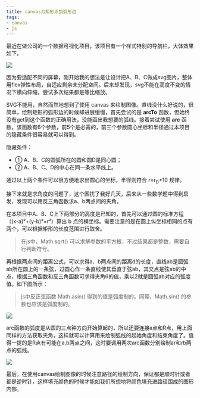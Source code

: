 ```yaml
---
title: canvas为矩形添加弧形边
tags:
- canvas
- js
---
```


最近在做公司的一个数据可视化项目，该项目有一个样式特别的导航栏，大体效果如下。

![](http://cdn.coymaple.com/QQ%E5%9B%BE%E7%89%8720200816110935.png)

因为要适配不同的屏幕，刚开始我的想法是让设计把A、B、C做成svg图片，整体用flex弹性布局，自适应剩余未分配空间。后来却发现，svg不能在高度不变的情况下横向伸缩，尝试多次结果都是等比缩放。

SVG不能用，自然而然地想到了使用 canvas 来绘制图像。直线没什么好说的，很简单，绘制矩形的弧形边的时候却进展缓慢，首先尝试的是 **arcTo** 函数，但始终没有get到这个函数的正确用法，没能画出我想要的弧线。接着尝试使用 **arc** 函数，该函数有6个参数，前5个是必需的，前三个参数圆心坐标和半径通过本项目的隐藏条件很容易就可以得到。

隐藏条件：
- ① A、B、C的圆弧所在的圆和圆D是同心圆；
- ② A、B、C、D的中心在同一条水平线上。

通过以上两个条件可以很方便地求出圆心的坐标，半径则符合 r=r<sub>D</sub>+10 规律。

接下来就是求角度的问题了，这个困扰了我好几天，后来从一些数学题中得到启发，发现可以用反三角函数求a、b两点间的夹角。

在本项目中A、B、C上下两部分的高度是已知的，首先可以通过圆的标准方程 （(x-a)²+(y-b)²=r²）算出 b 点的横坐标。需要注意的是在圆上纵坐标相同的点有两个，可以根据矩形的长度范围进行取舍。

> 在js中，Math.sqrt() 可以求解参数的平方根，不过结果都是整数，需要自行判断符号。

再根据两点间的距离公式，可以求得a、b两点间的距离d的长度，直线ab是圆弧ab所在圆上的一条弦，过圆心作一条直线使其垂直于弦ab，其交点是弦ab的中点，根据三角函数和反三角函数可求得夹角θ的值，乘以2就是圆弧ab对应的弧度值。如下图所示：

> js中反正弦函数 Math.asin() 得到的值是弧度制的。同理，Math.sin() 的参数也应该是弧度制的。

![](http://cdn.coymaple.com/%E5%BE%AE%E4%BF%A1%E5%9B%BE%E7%89%87_20200816194611.jpg)

arc函数的弧度是从圆的三点钟方向开始算起的，所以还要连接a点和R点，用上面同样的方法获取夹角，这样就可以计算用来绘制弧线的起始角度和结束角度了。值得一提的是R点有可能在a,b两点之间，这时要调用两次arc函数分别绘制ar和rb两点的弧线。

![](http://cdn.coymaple.com/%E5%BE%AE%E4%BF%A1%E5%9B%BE%E7%89%87_20200816194623.jpg)


最后，在使用canvas绘制图像的时候注意路径的绘制方向，保证都是顺时针或者都是逆时针，这样填充颜色的时候才能如我们所想地将颜色填充进路径围成的图形内部。

<!-- lineTo 和 arc 函数都会将画笔移动到绘制子路径的终点座标处，不需要每次绘制一条弧线都执行一下 moveTo 函数。 -->
